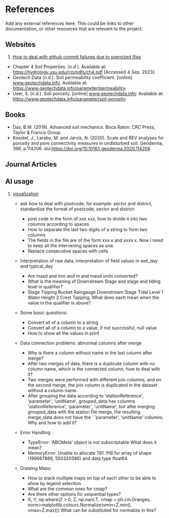 # References

Add any external references here. This could be links to other documentation, or other resources that are relevant to the project.

## Websites
1. [How to deal with github commit failures due to oversized files](
https://blog.csdn.net/wxc1172300310/article/details/92799062?ops_request_misc=%257B%2522request%255Fid%2522%253A%2522a87c8851f49d13c05db1dc7a2d7b34f7%2522%252C%2522scm%2522%253A%252220140713.130102334.pc%255Fall.%2522%257D&request_id=a87c8851f49d13c05db1dc7a2d7b34f7&biz_id=0&utm_medium=distribute.pc_search_result.none-task-blog-2~all~first_rank_ecpm_v1~rank_v31_ecpm-3-92799062-null-null.142^v100^pc_search_result_base7&utm_term=github提交文件太大了&spm=1018.2226.3001.4187)
- Chapter 4 Soil Properties. (n.d.). Available at: https://hydrology.usu.edu/rrp/pdfs/ch4.pdf [Accessed 4 Sep. 2023].
- Geotech Data (n.d.). Soil permeability coefficient. [online] www.geotechdata.info. Available at: https://www.geotechdata.info/parameter/permeability.
- User, S. (n.d.). Soil porosity. [online] www.geotechdata.info. Available at: https://www.geotechdata.info/parameter/soil-porosity.

## Books
- Das, B.M. (2019). Advanced soil mechanics. Boca Raton: CRC Press, Taylor & Francis Group.
- Koestel, J., Larsbo, M. and Jarvis, N. (2020). Scale and REV analyses for porosity and pore connectivity measures in undisturbed soil. Geoderma, 366, p.114206. doi:https://doi.org/10.1016/j.geoderma.2020.114206.

## Journal Articles

## AI usage
1. [visualization](https://chatgpt.com/share/673f6e3b-2194-8006-87ab-9d960ce5d22a)
    - ask how to deal with postcode, for example: sector and district, standardize the format of postcode, sector and district

        - post code in the form of xxx xxx, how to divide it into two columns according to spaces
        - How to separate the last two digits of a string to form two columns
        - The fields in the file are of the form xxx x and xxxx x. Now I need to keep all the intervening spaces as one.
        - Replace consecutive spaces with cells

    - Interpretation of raw data, interpretation of field values in wet_day and typical_day
        - Are masd and mm and m and maod units converted?
        - What is the meaning of Downstream Stage and stage and tiding level in qualifier?
        - Stage Tipping Bucket Raingauge Downstream Stage Tidal Level 1 Water Height 2 Crest Tapping. What does each mean when the value in the qualifier is above?

    - Some basic questions:
        - Convert all of a column to a string
        - Convert all of a column to a value, if not successful, null value
        - How to show all the values in print
    
    - Data connection problems: abnormal columns after merge
        - Why is there a column without name in the last column after merge?
        - After two merges of data, there is a duplicate column with no column name, which is the connected column, how to deal with it?
        - Two merges were performed with different join columns, and on the second merge, the join column is duplicated in the dataset without a column name.
        - After grouping the data according to 'stationReference', 'parameter', 'unitName', grouped_data has columns 'stationReference', 'parameter', 'unitName', but after merging grouped_data with the station file merge, the resulting merge_data does not have the ' 'parameter', 'unitName' columns. Why and how to add it?

    - Error Handling
        - TypeError: 'ABCMeta' object is not subscriptable What does it mean?
        - MemoryError: Unable to allocate 781. PiB for array of shape (199667888, 550320386) and data type float64.

    - Drawing Maps:
        - How to stack multiple maps on top of each other to be able to show by legend selection
        - What are the common ones for cmap?
        - Are there other options for sequential types?
        - X, Y, np.where(Z > 0, Z, np.nan).T, cmap = plt.cm.Oranges, norm=matplotlib.colours.Normalize(vmin=Z.min(), vmax=Z.max()) What can be substituted for normalize in this?